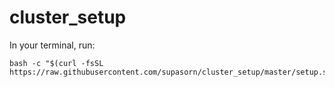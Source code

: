 # cluster_setup

In your terminal, run:
```
bash -c "$(curl -fsSL https://raw.githubusercontent.com/supasorn/cluster_setup/master/setup.sh)"
```
